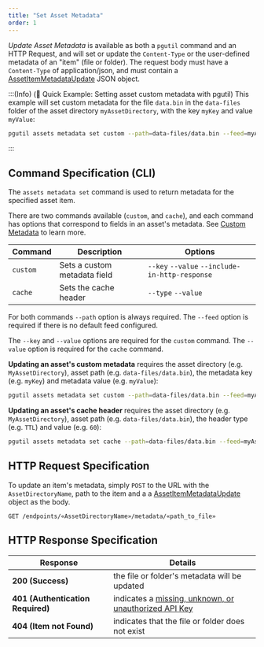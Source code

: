 ```yaml
---
title: "Set Asset Metadata"
order: 1
---
```


*Update Asset Metadata* is available as both a `pgutil` command and an HTTP Request, and will set or update the `Content-Type` or the user-defined metadata of an "item" (file or folder). The request body must have a `Content-Type` of application/json, and must contain a [AssetItemMetadataUpdate](/docs/proget/reference-api/proget-api-assets#metadata-update) JSON object.

:::(Info) (🚀 Quick Example: Setting asset custom metadata with pgutil)
This example will set custom metadata for the file `data.bin` in the `data-files` folder of the asset directory `myAssetDirectory`, with the key `myKey` and value `myValue`:

```bash
pgutil assets metadata set custom --path=data-files/data.bin --feed=myAssetDirectory --key=myKey --value=myValue
```
:::

## Command Specification (CLI)
The `assets metadata set` command is used to return metadata for the specified asset item.

There are two commands available (`custom`, and `cache`), and each command has options that correspond to fields in an asset's metadata. See [Custom Metadata](/docs/proget/asset-directories-file-storage/what-is-an-asset-directory#custom-metadata) to learn more. 

| Command | Description | Options  |
| --- | --- | --- |
| `custom` | Sets a custom metadata field | `--key` `--value` `--include-in-http-response` |
| `cache`  | Sets the cache header | `--type` `--value` | 

For both commands `--path` option is always required. The `--feed` option is required if there is no default feed configured. 

The `--key` and `--value` options are required for the `custom` command. The `--value` option is required for the `cache` command.

**Updating an asset's custom metadata** requires the asset directory (e.g. `MyAssetDirectory`), asset path (e.g. `data-files/data.bin`), the metadata key (e.g. `myKey`) and metadata value (e.g. `myValue`):

```bash
pgutil assets metadata set custom --path=data-files/data.bin --feed=myAssetDirectory --key=myKey --value=myValue
```

**Updating an asset's cache header** requires the asset directory (e.g. `MyAssetDirectory`), asset path (e.g. `data-files/data.bin`), the header type (e.g. `TTL`) and value (e.g. `60`):

```bash
pgutil assets metadata set cache --path=data-files/data.bin --feed=myAssetDirectory --type=TTL --value=60
```

## HTTP Request Specification
To update an item's metadata, simply `POST` to the URL with the `AssetDirectoryName`, path to the item and a a [AssetItemMetadataUpdate](/docs/proget/reference-api/proget-api-assets#metadata-update) object as the body.

```plaintext
GET /endpoints/«AssetDirectoryName»/metadata/«path_to_file»
```

## HTTP Response Specification

| Response | Details |
| --- | --- |
| **200 (Success)** | the file or folder's metadata will be updated |
| **401 (Authentication Required)** | indicates a [missing, unknown, or unauthorized API Key](/docs/proget/reference-api/proget-api-assets#authentication) |
| **404 (Item not Found)** | indicates that the file or folder does not exist |
